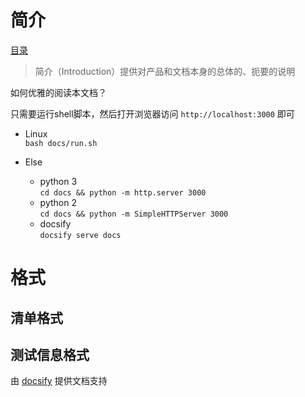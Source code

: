 # 简介

[目录](_sidebar.md)

> 简介（Introduction）提供对产品和文档本身的总体的、扼要的说明

如何优雅的阅读本文档？

只需要运行shell脚本，然后打开浏览器访问 `http://localhost:3000` 即可

- Linux  
`bash docs/run.sh`

- Else  
    - python 3  
        `cd docs && python -m http.server 3000`
    - python 2  
        `cd docs && python -m SimpleHTTPServer 3000`
    - docsify  
        `docsify serve docs`

# 格式

## 清单格式

## 测试信息格式

由 [docsify](https://github.com/docsifyjs/docsify) 提供文档支持